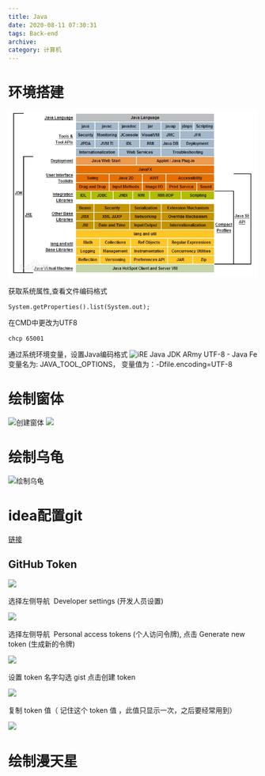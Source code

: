 ```yaml
---
title: Java
date: 2020-08-11 07:30:31
tags: Back-end
archive:
category: 计算机
---
```

# 环境搭建
![](java/024f78f0f736afc3646ddea1b419ebc4b6451294.jpeg)

获取系统属性,查看文件编码格式

```
System.getProperties().list(System.out);
```

在CMD中更改为UTF8

```
chcp 65001
```

通过系统环境变量，设置Java编码格式
![iRE Java JDK ARmy UTF-8 - Java Fe](media/iRE%20Java%20JDK%20ARmy%20UTF-8%20-%20Java%20Fe.png)
变量名为: JAVA_TOOL_OPTIONS， 变量值为：-Dfile.encoding=UTF-8

# 绘制窗体
![创建窗体](media/%E5%88%9B%E5%BB%BA%E7%AA%97%E4%BD%93.png)
![](media/15971028858185.jpg)

# 绘制乌龟
![绘制乌龟](media/%E7%BB%98%E5%88%B6%E4%B9%8C%E9%BE%9F.png)

# idea配置git
[链接](https://www.cnblogs.com/aimei/p/12721419.html)

## GitHub Token
![](http://upload-images.jianshu.io/upload_images/16375643-97d86d01e1aeafbe.png)

选择左侧导航  Developer settings (开发人员设置)

![](http://upload-images.jianshu.io/upload_images/16375643-b1cbd2208d23757e.png)

选择左侧导航  Personal access tokens (个人访问令牌), 点击 Generate new token (生成新的令牌)

![](http://upload-images.jianshu.io/upload_images/16375643-462748dfab788175.png)

设置 token 名字勾选 gist 点击创建 token

![](http://upload-images.jianshu.io/upload_images/16375643-aad23fcd209d9082.png)

复制 token 值（ 记住这个 token 值 ，此值只显示一次，之后要经常用到）

![](http://upload-images.jianshu.io/upload_images/16375643-72e08697965a53b7.png)
# 绘制漫天星